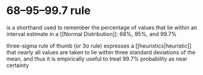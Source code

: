 
# 68–95–99.7 rule


is a shorthand used to remember the percentage of values that lie within an interval estimate in a [[Normal Distribution]]: 68%, 95%, and 99.7%

three-sigma rule of thumb (or 3σ rule) expresses a [[heuristics|heuristic]] that nearly all values are taken to lie within three standard deviations of the mean, and thus it is empirically useful to treat 99.7% probability as near certainty